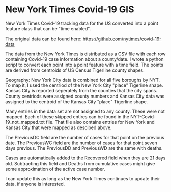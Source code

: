 # New York Times Covid-19 GIS
 New York Times Covid-19 tracking data for the US converted into a point feature class that can be "time enabled".
 
 The original data can be found here: https://github.com/nytimes/covid-19-data

 The data from the New York Times is distributed as a CSV file with each row containing Covid-19 case information about a county/date. 
 I wrote a python script to convert each point into a point feature with a time field. The points are derived from centroids of US Census 
 Tigerline county shapes. 
 
 Geography: New York City data is combined for all five boroughs by NYT. To map it, I used the centriod of the New York City "place" 
 Tigerline shape. Kansas City is reported seperately from the counties that the city spans. County centriods were assigned county numbers
 and Kansas City data was assigned to the centroid of the Kansas City "place" Tigerline shape. 
 
 Many entries in the data set are not assigned to any county. These were not mapped. Each of these skipped entires can be found in the 
 NYT-Covid-19_not_mapped.txt file. That file also contains entries for New York and Kansas City that were mapped as descibed above.
 
 The PreviousDC field are the number of cases for that point on the previous date. The PreviousWC field are the number of cases for that 
 point seven days previous. The PreviousDD and PreviousWD are the same with deaths. 
 
 Cases are automatically added to the Recovered field when they are 21 days old. Subtracting this field and Deaths from cumulative cases
 might give some approximation of the active case number. 
 
 I can update this as long as the New York Times continues to update their data, if anyone is interested.
